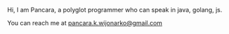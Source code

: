 Hi, I am Pancara, a polyglot programmer who can speak in java, golang, js.

You can reach me at pancara.k.wijonarko@gmail.com
